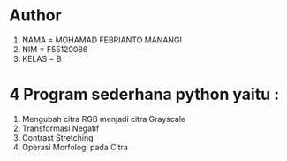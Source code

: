 # Author 
1.  NAMA = MOHAMAD FEBRIANTO MANANGI
2.  NIM = F55120086
3.  KELAS = B

# 4 Program sederhana python yaitu :
1. Mengubah citra RGB menjadi citra Grayscale
2. Transformasi Negatif
3. Contrast Stretching
4. Operasi Morfologi pada Citra
